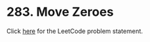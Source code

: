 # 283. Move Zeroes

Click [here](https://leetcode.com/problems/move-zeroes/description/)
for the LeetCode problem statement.
